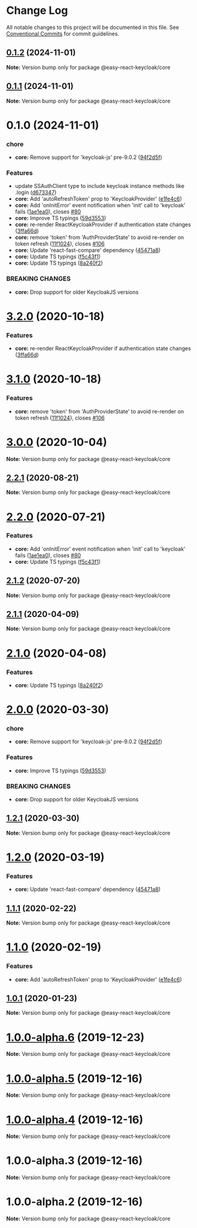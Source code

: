 # Change Log

All notable changes to this project will be documented in this file.
See [Conventional Commits](https://conventionalcommits.org) for commit guidelines.

## [0.1.2](https://github.com/Kritskii-A/react-keycloak/compare/@easy-react-keycloak/core@0.1.1...@easy-react-keycloak/core@0.1.2) (2024-11-01)

**Note:** Version bump only for package @easy-react-keycloak/core





## [0.1.1](https://github.com/Kritskii-A/react-keycloak/compare/@easy-react-keycloak/core@0.1.0...@easy-react-keycloak/core@0.1.1) (2024-11-01)

**Note:** Version bump only for package @easy-react-keycloak/core





# 0.1.0 (2024-11-01)


### chore

* **core:** Remove support for 'keycloak-js' pre-9.0.2 ([94f2d5f](https://github.com/Kritskii-A/react-keycloak/commit/94f2d5f8f106955091c7cc8aaa6c6dd2dbb024c4))


### Features

* update SSAuthClient type to include keycloak instance methods like .login ([d673347](https://github.com/Kritskii-A/react-keycloak/commit/d673347b57e6607d040c0cf693de31e87ccba09c))
* **core:** Add 'autoRefreshToken' prop to 'KeycloakProvider' ([e1fe4c6](https://github.com/Kritskii-A/react-keycloak/commit/e1fe4c64ceaadac2cff626637eb64562f97a9b58))
* **core:** Add 'onInitError' event notification when 'init' call to 'keycloak' fails ([1ae1ea0](https://github.com/Kritskii-A/react-keycloak/commit/1ae1ea022203d9dc6012fad632f6bd3efe2d78a2)), closes [#80](https://github.com/Kritskii-A/react-keycloak/issues/80)
* **core:** Improve TS typings ([59d3553](https://github.com/Kritskii-A/react-keycloak/commit/59d35536cfa9c37d4d0f8052ade2294fc9a63b59))
* **core:** re-render ReactKeycloakProvider if authentication state changes ([3ffa66d](https://github.com/Kritskii-A/react-keycloak/commit/3ffa66dcd88927b0247bdaacade08f62cfd77ed2))
* **core:** remove 'token' from 'AuthProviderState' to avoid re-render on token refresh ([11f1024](https://github.com/Kritskii-A/react-keycloak/commit/11f1024dfdabb62eac8d91cb9731722341c4f72c)), closes [#106](https://github.com/Kritskii-A/react-keycloak/issues/106)
* **core:** Update 'react-fast-compare' dependency ([45471a8](https://github.com/Kritskii-A/react-keycloak/commit/45471a811653d40b615b67c26cadfea7ff89ebc0))
* **core:** Update TS typings ([f5c43f1](https://github.com/Kritskii-A/react-keycloak/commit/f5c43f17f8240c7df752218b4c277e207080ab8e))
* **core:** Update TS typings ([8a240f2](https://github.com/Kritskii-A/react-keycloak/commit/8a240f26e495a57f70a0b54da9cfe64cf4e08002))


### BREAKING CHANGES

* **core:** Drop support for older KeycloakJS versions





# [3.2.0](https://github.com/react-keycloak/react-keycloak/compare/@easy-react-keycloak/core@3.1.0...@easy-react-keycloak/core@3.2.0) (2020-10-18)


### Features

* **core:** re-render ReactKeycloakProvider if authentication state changes ([3ffa66d](https://github.com/react-keycloak/react-keycloak/commit/3ffa66dcd88927b0247bdaacade08f62cfd77ed2))





# [3.1.0](https://github.com/react-keycloak/react-keycloak/compare/@easy-react-keycloak/core@3.0.0...@easy-react-keycloak/core@3.1.0) (2020-10-18)


### Features

* **core:** remove 'token' from 'AuthProviderState' to avoid re-render on token refresh ([11f1024](https://github.com/react-keycloak/react-keycloak/commit/11f1024dfdabb62eac8d91cb9731722341c4f72c)), closes [#106](https://github.com/react-keycloak/react-keycloak/issues/106)





# [3.0.0](https://github.com/react-keycloak/react-keycloak/compare/@easy-react-keycloak/core@2.2.1...@easy-react-keycloak/core@3.0.0) (2020-10-04)

**Note:** Version bump only for package @easy-react-keycloak/core





## [2.2.1](https://github.com/react-keycloak/react-keycloak/compare/@easy-react-keycloak/core@2.2.0...@easy-react-keycloak/core@2.2.1) (2020-08-21)

**Note:** Version bump only for package @easy-react-keycloak/core





# [2.2.0](https://github.com/react-keycloak/react-keycloak/compare/@easy-react-keycloak/core@2.1.2...@easy-react-keycloak/core@2.2.0) (2020-07-21)


### Features

* **core:** Add 'onInitError' event notification when 'init' call to 'keycloak' fails ([1ae1ea0](https://github.com/react-keycloak/react-keycloak/commit/1ae1ea022203d9dc6012fad632f6bd3efe2d78a2)), closes [#80](https://github.com/react-keycloak/react-keycloak/issues/80)
* **core:** Update TS typings ([f5c43f1](https://github.com/react-keycloak/react-keycloak/commit/f5c43f17f8240c7df752218b4c277e207080ab8e))





## [2.1.2](https://github.com/react-keycloak/react-keycloak/compare/@easy-react-keycloak/core@2.1.1...@easy-react-keycloak/core@2.1.2) (2020-07-20)

**Note:** Version bump only for package @easy-react-keycloak/core





## [2.1.1](https://github.com/react-keycloak/react-keycloak/compare/@easy-react-keycloak/core@2.1.0...@easy-react-keycloak/core@2.1.1) (2020-04-09)

**Note:** Version bump only for package @easy-react-keycloak/core





# [2.1.0](https://github.com/react-keycloak/react-keycloak/compare/@easy-react-keycloak/core@2.0.0...@easy-react-keycloak/core@2.1.0) (2020-04-08)


### Features

* **core:** Update TS typings ([8a240f2](https://github.com/react-keycloak/react-keycloak/commit/8a240f26e495a57f70a0b54da9cfe64cf4e08002))





# [2.0.0](https://github.com/react-keycloak/react-keycloak/compare/@easy-react-keycloak/core@1.2.1...@easy-react-keycloak/core@2.0.0) (2020-03-30)


### chore

* **core:** Remove support for 'keycloak-js' pre-9.0.2 ([94f2d5f](https://github.com/react-keycloak/react-keycloak/commit/94f2d5f8f106955091c7cc8aaa6c6dd2dbb024c4))


### Features

* **core:** Improve TS typings ([59d3553](https://github.com/react-keycloak/react-keycloak/commit/59d35536cfa9c37d4d0f8052ade2294fc9a63b59))


### BREAKING CHANGES

* **core:** Drop support for older KeycloakJS versions





## [1.2.1](https://github.com/react-keycloak/react-keycloak/compare/@easy-react-keycloak/core@1.2.0...@easy-react-keycloak/core@1.2.1) (2020-03-30)

**Note:** Version bump only for package @easy-react-keycloak/core





# [1.2.0](https://github.com/react-keycloak/react-keycloak/compare/@easy-react-keycloak/core@1.1.1...@easy-react-keycloak/core@1.2.0) (2020-03-19)


### Features

* **core:** Update 'react-fast-compare' dependency ([45471a8](https://github.com/react-keycloak/react-keycloak/commit/45471a811653d40b615b67c26cadfea7ff89ebc0))





## [1.1.1](https://github.com/react-keycloak/react-keycloak/compare/@easy-react-keycloak/core@1.1.0...@easy-react-keycloak/core@1.1.1) (2020-02-22)

**Note:** Version bump only for package @easy-react-keycloak/core





# [1.1.0](https://github.com/react-keycloak/react-keycloak/compare/@easy-react-keycloak/core@1.0.1...@easy-react-keycloak/core@1.1.0) (2020-02-19)


### Features

* **core:** Add 'autoRefreshToken' prop to 'KeycloakProvider' ([e1fe4c6](https://github.com/react-keycloak/react-keycloak/commit/e1fe4c64ceaadac2cff626637eb64562f97a9b58))





## [1.0.1](https://github.com/react-keycloak/react-keycloak/compare/@easy-react-keycloak/core@1.0.0...@easy-react-keycloak/core@1.0.1) (2020-01-23)

**Note:** Version bump only for package @easy-react-keycloak/core





# [1.0.0-alpha.6](https://github.com/react-keycloak/react-keycloak/compare/@easy-react-keycloak/core@1.0.0-alpha.5...@easy-react-keycloak/core@1.0.0-alpha.6) (2019-12-23)

**Note:** Version bump only for package @easy-react-keycloak/core





# [1.0.0-alpha.5](https://github.com/react-keycloak/react-keycloak/compare/@easy-react-keycloak/core@1.0.0-alpha.4...@easy-react-keycloak/core@1.0.0-alpha.5) (2019-12-16)

**Note:** Version bump only for package @easy-react-keycloak/core





# [1.0.0-alpha.4](https://github.com/react-keycloak/react-keycloak/compare/@easy-react-keycloak/core@1.0.0-alpha.3...@easy-react-keycloak/core@1.0.0-alpha.4) (2019-12-16)

**Note:** Version bump only for package @easy-react-keycloak/core





# 1.0.0-alpha.3 (2019-12-16)

**Note:** Version bump only for package @easy-react-keycloak/core





# 1.0.0-alpha.2 (2019-12-16)

**Note:** Version bump only for package @easy-react-keycloak/core
